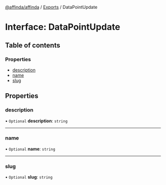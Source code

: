 [@affinda/affinda](../README.md) / [Exports](../modules.md) / DataPointUpdate

# Interface: DataPointUpdate

## Table of contents

### Properties

- [description](DataPointUpdate.md#description)
- [name](DataPointUpdate.md#name)
- [slug](DataPointUpdate.md#slug)

## Properties

### description

• `Optional` **description**: `string`

___

### name

• `Optional` **name**: `string`

___

### slug

• `Optional` **slug**: `string`
